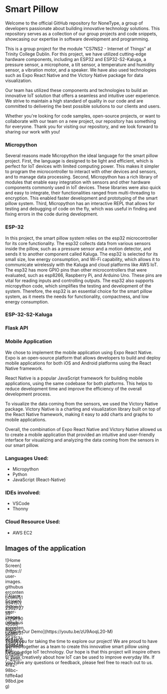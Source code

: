 
# Smart Pillow

Welcome to the official GitHub repository for NoneType, a group of developers passionate about building innovative technology solutions. This repository serves as a collection of our group projects and code snippets, showcasing our expertise in software development and programming.

This is a group project for the module "CS7NS2 - Internet of Things" at Trinity College Dublin. For this project, we have utilized cutting-edge hardware components, including an ESP32 and ESP32-S2-Kaluga, a pressure sensor, a microphone, a tilt sensor, a temperature and humidity sensor, a vibration motor, and a speaker. We have also used technologies such as Expo React Native and the Victory Native package for data visualization.

Our team has utilized these components and technologies to build an innovative IoT solution that offers a seamless and intuitive user experience. We strive to maintain a high standard of quality in our code and are committed to delivering the best possible solutions to our clients and users.

Whether you're looking for code samples, open-source projects, or want to collaborate with our team on a new project, our repository has something for everyone. Thank you for visiting our repository, and we look forward to sharing our work with you!

### Micropython
Several reasons made Micropython the ideal language for the smart pillow project. First, the language is designed to be light and efficient, which is perfect for IoT devices with limited computing power. This makes it simpler to program the microcontroller to interact with other devices and sensors, and to manage data processing. Second, Micropython has a rich library of modules that enable easy integration with sensors and other hardware components commonly used in IoT devices. These libraries were also quick and easy to integrate, their functionalities ranged from multi-threading to encryption. This enabled faster development and prototyping of the smart pillow system. Third, Micropython has an interactive REPL that allows for testing and debugging of code on the fly, which was useful in finding and fixing errors in the code during development.

### ESP-32
In this project, the smart pillow system relies on the esp32 microcontroller for its core functionality. The esp32 collects data from various sensors inside the pillow, such as a pressure sensor and a motion detector, and sends it to another component called Kaluga. The esp32 is selected for its small size, low energy consumption, and Wi-Fi capability, which allows it to communicate wirelessly with the Kaluga and cloud platforms like AWS IoT. The esp32 has more GPIO pins than other microcontrollers that were evaluated, such as esp8266, Raspberry Pi, and Arduino Uno. These pins are vital for reading inputs and controlling outputs. The esp32 also supports micropython code, which simplifies the testing and development of the system. Therefore, the esp32 is an essential choice for the smart pillow system, as it meets the needs for functionality, compactness, and low energy consumption.

### ESP-32-S2-Kaluga

### Flask API

### Mobile Application
We chose to implement the mobile application using Expo React Native. Expo is an open-source platform that allows developers to build and deploy mobile applications for both iOS and Android platforms using the React Native framework.

React Native is a popular JavaScript framework for building mobile applications, using the same codebase for both platforms. This helps to reduce development time and improve the efficiency of the overall development process.

To visualize the data coming from the sensors, we used the Victory Native package. Victory Native is a charting and visualization library built on top of the React Native framework, making it easy to add charts and graphs to mobile applications.

Overall, the combination of Expo React Native and Victory Native allowed us to create a mobile application that provided an intuitive and user-friendly interface for visualizing and analyzing the data coming from the sensors in our smart pillow.

### Languages Used:
- Micropython
- Python 
- JavaScript (React-Native)

### IDEs involved: 
- VSCode
- Thonny 

### Cloud Resource Used:
- AWS EC2


## Images of the application
<div style="width:60px ; height:80px">
![Home Screen](https://user-images.githubusercontent.com/51954157/230272755-e125ff90-3588-4d20-ab05-dc4aa0585d5d.jpeg)
</div>
<br/>
<br/>
<div style="width:60px ; height:80px">
![Alarm Screen](https://user-images.githubusercontent.com/51954157/230272787-03d96187-407c-4f82-98bc-fdffe4ad98bd.jpeg)
</div>
<br/>
<br/>
![Watch Our Demo](https://youtu.be/zU9AoqL20-M)


Thank you for taking the time to explore our project! We are proud to have worked together as a team to create this innovative smart pillow using cutting-edge IoT technology. Our hope is that this project will inspire others to think creatively about how IoT can be used to improve everyday life. If you have any questions or feedback, please feel free to reach out to us.
